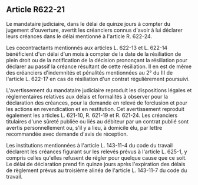 Article R622-21
----
Le mandataire judiciaire, dans le délai de quinze jours à compter du jugement
d'ouverture, avertit les créanciers connus d'avoir à lui déclarer leurs créances
dans le délai mentionné à l'article R. 622-24.

Les cocontractants mentionnés aux articles L. 622-13 et L. 622-14 bénéficient
d'un délai d'un mois à compter de la date de la résiliation de plein droit ou de
la notification de la décision prononçant la résiliation pour déclarer au passif
la créance résultant de cette résiliation. Il en est de même des créanciers
d'indemnités et pénalités mentionnées au 2° du III de l'article L. 622-17 en cas
de résiliation d'un contrat régulièrement poursuivi.

L'avertissement du mandataire judiciaire reproduit les dispositions légales et
réglementaires relatives aux délais et formalités à observer pour la déclaration
des créances, pour la demande en relevé de forclusion et pour les actions en
revendication et en restitution. Cet avertissement reproduit également les
articles L. 621-10, R. 621-19 et R. 621-24. Les créanciers titulaires d'une
sûreté publiée ou liés au débiteur par un contrat publié sont avertis
personnellement ou, s'il y a lieu, à domicile élu, par lettre recommandée avec
demande d'avis de réception.

Les institutions mentionnées à l'article L. 143-11-4 du code du travail
déclarent les créances figurant sur les relevés prévus à l'article L. 625-1, y
compris celles qu'elles refusent de régler pour quelque cause que ce soit. Le
délai de déclaration prend fin quinze jours après l'expiration des délais de
règlement prévus au troisième alinéa de l'article L. 143-11-7 du code du
travail.
